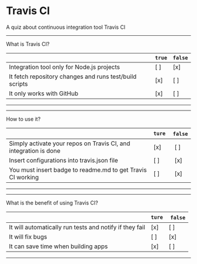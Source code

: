# Travis CI

A quiz about continuous integration tool Travis CI

---

What is Travis CI?

|                                                              | `true` | `false` |
| -------------------------------------------------------------| ------ | ------- |
| Integration tool only for Node.js projects                   |   [ ]  |   [x]   |
| It fetch repository changes and runs test/build scripts      |   [x]  |   [ ]   |
| It only works with GitHub                                    |   [x]  |   [ ]   |

---

---

How to use it?

|                                                                    | `ture` | `false` |
| -------------------------------------------------------------------| ------ | ------- |
| Simply activate your repos on Travis CI, and integration is done   |   [x]  |   [ ]   |
| Insert configurations into travis.json file                        |   [ ]  |   [x]   |
| You must insert badge to readme.md to get Travis CI working        |   [ ]  |   [x]   |

---

---

What is the benefit of using Travis CI?

|                                                          | `ture` | `false` |
| ---------------------------------------------------------| ------ | ------- |
| It will automatically run tests and notify if they fail  |   [x]  |   [ ]   |
| It will fix bugs                                         |   [ ]  |   [x]   |
| It can save time when building apps                      |   [x]  |   [ ]   |

---
